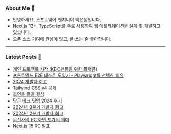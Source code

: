 ### About Me 👋
- 안녕하세요, 소프트웨어 엔지니어 백윤성입니다.
- Next.js 13+, TypeScript를 주로 사용하여 웹 애플리케이션을 설계 및 개발하고 있습니다.
- 오픈 소스 기여에 관심이 많고, 글 쓰는 걸 좋아합니다.

---

### Latest Posts 📰
- [개인 프로젝트 시작 (KBO팬들을 위한 플랫폼)](http://bysxx.tistory.com/63)
- [프론트엔드 E2E 테스트 도입기 - Playwright를 선택한 이유](http://bysxx.tistory.com/62)
- [2024 개발자 회고](http://bysxx.tistory.com/61)
- [Tailwind CSS v4 공개](http://bysxx.tistory.com/60)
- [조언을 들을 결심](http://bysxx.tistory.com/59)
- [당근 테크 밋업 2024 후기](http://bysxx.tistory.com/58)
- [2024년 3분기 개발자 회고](http://bysxx.tistory.com/57)
- [2024년 2분기 개발자 회고](http://bysxx.tistory.com/56)
- [무신사의 PC 화면 포기의 의미](http://bysxx.tistory.com/55)
- [Next.js 15 RC 발표](http://bysxx.tistory.com/54)